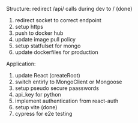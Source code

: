 Structure:
   redirect /api/ calls during dev to / (done)
1. redirect socket to correct endpoint
2.  setup https
3.  push to docker hub
4.  update image pull policy
5.  setup statfulset for mongo
6. update dockerfiles for production


Application:
1. update React (createRoot)
2. switch entirly to MongoClient or Mongoose
3. setup pseudo secure paasswords
4. api_key for python
5. implement authentication from react-auth
6. setup vite (done)
7. cypress for e2e testing
